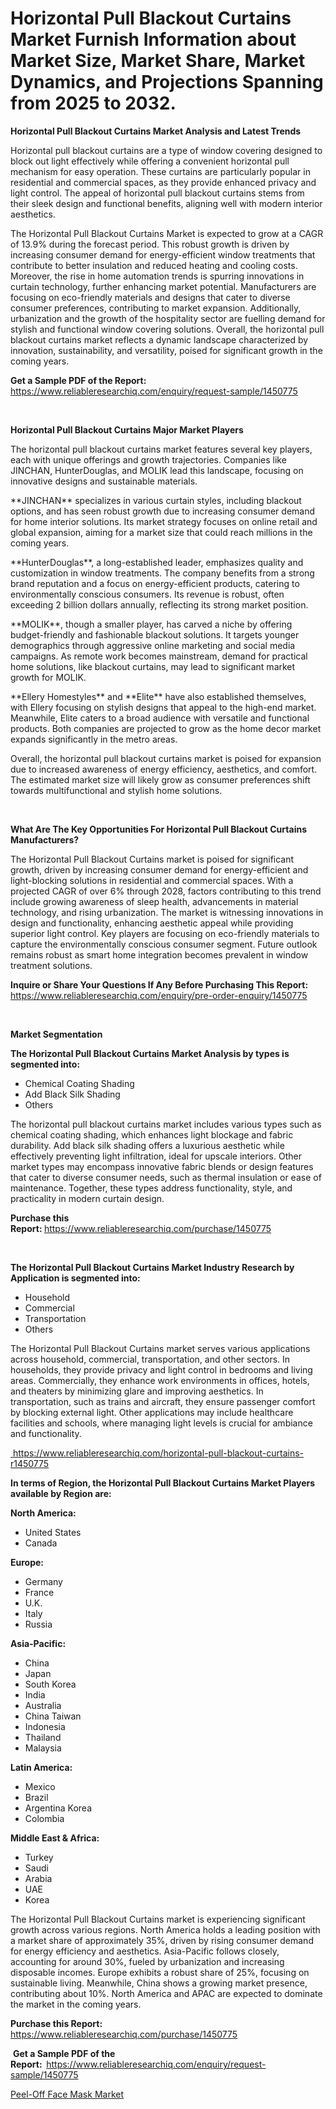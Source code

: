 <p><h1>Horizontal Pull Blackout Curtains Market Furnish Information about Market Size, Market Share, Market Dynamics, and Projections Spanning from 2025 to 2032.</h1></p><p><strong>Horizontal Pull Blackout Curtains Market Analysis and Latest Trends</strong></p>
<p><p>Horizontal pull blackout curtains are a type of window covering designed to block out light effectively while offering a convenient horizontal pull mechanism for easy operation. These curtains are particularly popular in residential and commercial spaces, as they provide enhanced privacy and light control. The appeal of horizontal pull blackout curtains stems from their sleek design and functional benefits, aligning well with modern interior aesthetics.</p><p>The Horizontal Pull Blackout Curtains Market is expected to grow at a CAGR of 13.9% during the forecast period. This robust growth is driven by increasing consumer demand for energy-efficient window treatments that contribute to better insulation and reduced heating and cooling costs. Moreover, the rise in home automation trends is spurring innovations in curtain technology, further enhancing market potential. Manufacturers are focusing on eco-friendly materials and designs that cater to diverse consumer preferences, contributing to market expansion. Additionally, urbanization and the growth of the hospitality sector are fuelling demand for stylish and functional window covering solutions. Overall, the horizontal pull blackout curtains market reflects a dynamic landscape characterized by innovation, sustainability, and versatility, poised for significant growth in the coming years.</p></p>
<p><strong>Get a Sample PDF of the Report:&nbsp;</strong> <a href="https://www.reliableresearchiq.com/enquiry/request-sample/1450775?utm_campaign=2042&utm_medium=2&utm_source=Github&utm_content=ia&utm_term=09022025&utm_id=horizontal-pull-blackout-curtains">https://www.reliableresearchiq.com/enquiry/request-sample/1450775</a></p>
<p>&nbsp;</p>
<p><strong>Horizontal Pull Blackout Curtains Major Market Players</strong></p>
<p><p>The horizontal pull blackout curtains market features several key players, each with unique offerings and growth trajectories. Companies like JINCHAN, HunterDouglas, and MOLIK lead this landscape, focusing on innovative designs and sustainable materials.</p><p>**JINCHAN** specializes in various curtain styles, including blackout options, and has seen robust growth due to increasing consumer demand for home interior solutions. Its market strategy focuses on online retail and global expansion, aiming for a market size that could reach millions in the coming years.</p><p>**HunterDouglas**, a long-established leader, emphasizes quality and customization in window treatments. The company benefits from a strong brand reputation and a focus on energy-efficient products, catering to environmentally conscious consumers. Its revenue is robust, often exceeding 2 billion dollars annually, reflecting its strong market position.</p><p>**MOLIK**, though a smaller player, has carved a niche by offering budget-friendly and fashionable blackout solutions. It targets younger demographics through aggressive online marketing and social media campaigns. As remote work becomes mainstream, demand for practical home solutions, like blackout curtains, may lead to significant market growth for MOLIK.</p><p>**Ellery Homestyles** and **Elite** have also established themselves, with Ellery focusing on stylish designs that appeal to the high-end market. Meanwhile, Elite caters to a broad audience with versatile and functional products. Both companies are projected to grow as the home decor market expands significantly in the metro areas.</p><p>Overall, the horizontal pull blackout curtains market is poised for expansion due to increased awareness of energy efficiency, aesthetics, and comfort. The estimated market size will likely grow as consumer preferences shift towards multifunctional and stylish home solutions.</p></p>
<p>&nbsp;</p>
<p><strong>What Are The Key Opportunities For Horizontal Pull Blackout Curtains Manufacturers?</strong></p>
<p><p>The Horizontal Pull Blackout Curtains market is poised for significant growth, driven by increasing consumer demand for energy-efficient and light-blocking solutions in residential and commercial spaces. With a projected CAGR of over 6% through 2028, factors contributing to this trend include growing awareness of sleep health, advancements in material technology, and rising urbanization. The market is witnessing innovations in design and functionality, enhancing aesthetic appeal while providing superior light control. Key players are focusing on eco-friendly materials to capture the environmentally conscious consumer segment. Future outlook remains robust as smart home integration becomes prevalent in window treatment solutions.</p></p>
<p><strong>Inquire or Share Your Questions If Any Before Purchasing This Report:</strong> <a href="https://www.reliableresearchiq.com/enquiry/pre-order-enquiry/1450775?utm_campaign=2042&utm_medium=2&utm_source=Github&utm_content=ia&utm_term=09022025&utm_id=horizontal-pull-blackout-curtains">https://www.reliableresearchiq.com/enquiry/pre-order-enquiry/1450775</a></p>
<p>&nbsp;</p>
<p><strong>Market Segmentation</strong></p>
<p><strong>The Horizontal Pull Blackout Curtains Market Analysis by types is segmented into:</strong></p>
<p><ul><li>Chemical Coating Shading</li><li>Add Black Silk Shading</li><li>Others</li></ul></p>
<p><p>The horizontal pull blackout curtains market includes various types such as chemical coating shading, which enhances light blockage and fabric durability. Add black silk shading offers a luxurious aesthetic while effectively preventing light infiltration, ideal for upscale interiors. Other market types may encompass innovative fabric blends or design features that cater to diverse consumer needs, such as thermal insulation or ease of maintenance. Together, these types address functionality, style, and practicality in modern curtain design.</p></p>
<p><strong>Purchase this Report:&nbsp;</strong><a href="https://www.reliableresearchiq.com/purchase/1450775?utm_campaign=2042&utm_medium=2&utm_source=Github&utm_content=ia&utm_term=09022025&utm_id=horizontal-pull-blackout-curtains">https://www.reliableresearchiq.com/purchase/1450775</a></p>
<p>&nbsp;</p>
<p><strong>The Horizontal Pull Blackout Curtains Market Industry Research by Application is segmented into:</strong></p>
<p><ul><li>Household</li><li>Commercial</li><li>Transportation</li><li>Others</li></ul></p>
<p><p>The Horizontal Pull Blackout Curtains market serves various applications across household, commercial, transportation, and other sectors. In households, they provide privacy and light control in bedrooms and living areas. Commercially, they enhance work environments in offices, hotels, and theaters by minimizing glare and improving aesthetics. In transportation, such as trains and aircraft, they ensure passenger comfort by blocking external light. Other applications may include healthcare facilities and schools, where managing light levels is crucial for ambiance and functionality.</p></p>
<p><a href="https://www.reliableresearchiq.com/horizontal-pull-blackout-curtains-r1450775?utm_campaign=2042&utm_medium=2&utm_source=Github&utm_content=ia&utm_term=09022025&utm_id=horizontal-pull-blackout-curtains">&nbsp;https://www.reliableresearchiq.com/horizontal-pull-blackout-curtains-r1450775</a></p>
<p><strong>In terms of Region, the Horizontal Pull Blackout Curtains Market Players available by Region are:</strong></p>
<p>
    <p> <strong> North America: </strong>
        <ul>
            <li>United States</li>
            <li>Canada</li>
        </ul>
        </p> 
    <p> <strong> Europe: </strong>
        <ul>
            <li>Germany</li>
            <li>France</li>
            <li>U.K.</li>
            <li>Italy</li>
            <li>Russia</li>
        </ul>
        </p> 
    <p> <strong> Asia-Pacific: </strong>
        <ul>
            <li>China</li>
            <li>Japan</li>
            <li>South Korea</li>
            <li>India</li>
            <li>Australia</li>
            <li>China Taiwan</li>
            <li>Indonesia</li>
            <li>Thailand</li>
            <li>Malaysia</li>
        </ul>
        </p> 
    <p> <strong> Latin America: </strong>
        <ul>
            <li>Mexico</li>
            <li>Brazil</li>
            <li>Argentina Korea</li>
            <li>Colombia</li>
        </ul>
        </p> 
    <p> <strong> Middle East & Africa: </strong>
        <ul>
            <li>Turkey</li>
            <li>Saudi</li>
            <li>Arabia</li>
            <li>UAE</li>
            <li>Korea</li>
        </ul>
    </p>
    </p>
<p><p>The Horizontal Pull Blackout Curtains market is experiencing significant growth across various regions. North America holds a leading position with a market share of approximately 35%, driven by rising consumer demand for energy efficiency and aesthetics. Asia-Pacific follows closely, accounting for around 30%, fueled by urbanization and increasing disposable incomes. Europe exhibits a robust share of 25%, focusing on sustainable living. Meanwhile, China shows a growing market presence, contributing about 10%. North America and APAC are expected to dominate the market in the coming years.</p></p>
<p><strong>Purchase this Report: </strong><a href="https://www.reliableresearchiq.com/purchase/1450775?utm_campaign=2042&utm_medium=2&utm_source=Github&utm_content=ia&utm_term=09022025&utm_id=horizontal-pull-blackout-curtains">https://www.reliableresearchiq.com/purchase/1450775</a></p>
<p>&nbsp;<strong>Get a Sample PDF of the Report:&nbsp;&nbsp;</strong><a href="https://www.reliableresearchiq.com/enquiry/request-sample/1450775?utm_campaign=2042&utm_medium=2&utm_source=Github&utm_content=ia&utm_term=09022025&utm_id=horizontal-pull-blackout-curtains">https://www.reliableresearchiq.com/enquiry/request-sample/1450775</a></p>
<p><strong></strong></p>
<p><p><a href="https://github.com/rodinayygacklezi/Market-Research-Report-List-1/blob/main/peel-off-face-mask-market.md?utm_campaign=2042&utm_medium=2&utm_source=Github&utm_content=ia&utm_term=09022025&utm_id=horizontal-pull-blackout-curtains">Peel-Off Face Mask Market</a></p></p>